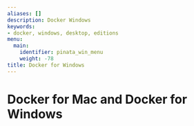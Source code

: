 ```yaml
---
aliases: []
description: Docker Windows
keywords:
- docker, windows, desktop, editions
menu:
  main:
    identifier: pinata_win_menu
    weight: -78
title: Docker for Windows
---
```


# Docker for Mac and Docker for Windows
